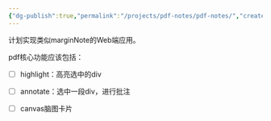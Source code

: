 ```yaml
---
{"dg-publish":true,"permalink":"/projects/pdf-notes/pdf-notes/","created":"2024-04-17T18:08:36.218+08:00","updated":"2024-04-16T17:38:15.738+08:00"}
---
```


计划实现类似marginNote的Web端应用。

pdf核心功能应该包括：
- [ ] highlight：高亮选中的div
- [ ] annotate：选中一段div，进行批注
- [ ] canvas脑图卡片


